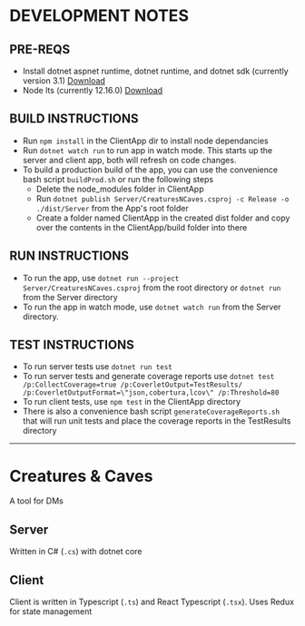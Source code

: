 
# DEVELOPMENT NOTES
## PRE-REQS
* Install dotnet aspnet runtime, dotnet runtime, and dotnet sdk (currently version 3.1) [Download](https://dotnet.microsoft.com/download)
* Node lts (currently 12.16.0) [Download](https://nodejs.org/en/download/)

## BUILD INSTRUCTIONS
* Run ```npm install``` in the ClientApp dir to install node dependancies
* Run ```dotnet watch run``` to run app in watch mode. This starts up the server and client app, both will refresh on code changes.
* To build a production build of the app, you can use the convenience bash script ```buildProd.sh``` or run the following steps
    * Delete the node_modules folder in ClientApp
    * Run ```dotnet publish Server/CreaturesNCaves.csproj -c Release -o ./dist/Server``` from the App's root folder
    * Create a folder named ClientApp in the created dist folder and copy over the contents in the ClientApp/build folder into there

## RUN INSTRUCTIONS
* To run the app, use ```dotnet run --project Server/CreaturesNCaves.csproj``` from the root directory or ```dotnet run``` from the Server directory
* To run the app in watch mode, use ```dotnet watch run``` from the Server directory.

## TEST INSTRUCTIONS
* To run server tests use ```dotnet run test```
* To run server tests and generate coverage reports use ```dotnet test /p:CollectCoverage=true /p:CoverletOutput=TestResults/ /p:CoverletOutputFormat=\"json,cobertura,lcov\" /p:Threshold=80```
* To run client tests, use ```npm test``` in the ClientApp directory
* There is also a convenience bash script ```generateCoverageReports.sh``` that will run unit tests and place the coverage reports in the TestResults directory

---

# Creatures & Caves
A tool for DMs

## Server
Written in C# (```.cs```) with dotnet core

## Client
Client is written in Typescript (```.ts```) and React Typescript (```.tsx```). Uses Redux for state management
